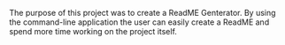 The purpose of this project was to create a ReadME Genterator. By using the command-line application the user can easily create a ReadME and spend more time working on the project itself. 

